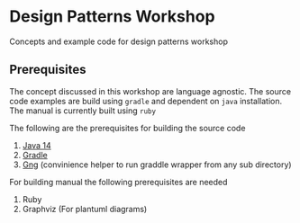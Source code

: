 # Design Patterns Workshop

Concepts and example code for design patterns workshop

## Prerequisites

The concept discussed in this workshop are language agnostic.  The source code examples are build using `gradle` and dependent on `java` installation.  The manual is currently built using `ruby`

The following are the prerequisites for building the source code

1. [Java 14](https://openjdk.java.net/projects/jdk/14/)
2. [Gradle](https://gradle.org/)
3. [Gng](https://github.com/gdubw/gng) (convinience helper to run graddle wrapper from any sub directory)

For building manual the following prerequisites are needed

1. Ruby
2. Graphviz (For plantuml diagrams)
